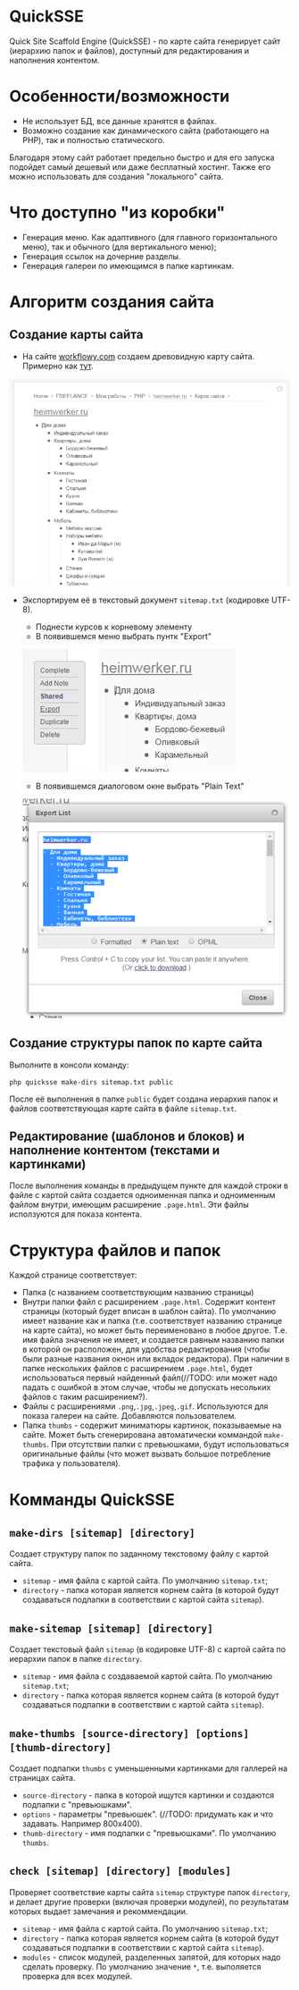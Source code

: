 # QuickSSE
Quick Site Scaffold Engine (QuickSSE)  - по карте сайта генерирует сайт (иерархию папок и файлов), доступный для редактирования и наполнения контентом.

# Особенности/возможности
- Не использует БД, все данные хранятся в файлах.
- Возможно создание как динамического сайта (работающего на PHP), так и полностью статического.

Благодаря этому сайт работает предельно быстро и для его запуска подойдет самый дешевый или даже бесплатный хостинг. Также его можно использовать для создания "локального" сайта.

# Что доступно "из коробки"
- Генерация меню. Как адаптивного (для главного горизонтального меню), так и обычного (для вертикального меню);
- Генерация ссылок на дочерние разделы.
- Генерация галереи по имеющимся в папке картинкам.

# Алгоритм создания сайта

## Создание карты сайта
- На сайте [workflowy.com](https://workflowy.com/invite/d284f06.emlx) создаем древовидную карту сайта. Примерно как [тут](https://workflowy.com/s/6wulLKbE16).

![Карта сайта](images/01-01-MakeSitemap.png)

- Экспортируем её в текстовый документ `sitemap.txt` (кодировке UTF-8).
  - Поднести курсов к корневому элементу
  - В появившемся меню выбрать пунтк "Export"

  ![Экспорт в текстовый файл](images/01-02-ExportToPlainText.png)

  - В появившемся диалоговом окне выбрать "Plain Text"

  ![Экспорт в текстовый файл](images/01-03-ExportToPlainText.png)

## Создание структуры папок по карте сайта
Выполните в консоли команду:
```
php quicksse make-dirs sitemap.txt public
```

После её выполнения в папке `public` будет создана иерархия папок и файлов соответствующая карте сайта в файле `sitemap.txt`.

## Редактирование (шаблонов и блоков) и наполнение контентом (текстами и картинками)
После выполнения команды в предыдущем пункте для каждой строки в файле с картой сайта создается одноименная папка и одноименным файлом внутри, имеющим расширение `.page.html`. Эти файлы исползуются для показа контента.


# Структура файлов и папок
Каждой странице соответствует:
- Папка (с названием соответствующим названию страницы)
- Внутри папки файл с расширением `.page.html`. Содержит контент страницы (который будет вписан в шаблон сайта). По умолчанию имеет название как и папка (т.е. соответствует названию странице на карте сайта), но может быть переименовано в любое другое. Т.е. имя файла значения не имеет, и создается равным названию папки в которой он расположен, для удобства редактирования (чтобы были разные названия окнон или вкладок редактора). При наличии в папке нескольких файлов с расширением `.page.html`, будет использоваться первый найденный файл(//TODO: или может надо падать с ошибкой в этом случае, чтобы не допускать несольких файлов с таким расширением?).
- Файлы с расширениями `.png`,`.jpg`,`.jpeg`,`.gif`. Используются для показа галереи на сайте. Добавляются пользователем.
- Папка `thumbs` - содержит миниматюры картинок, показываемые на сайте. Может быть сгенерирована автоматически коммандой `make-thumbs`. При отсутствии папки с превьюшками, будут использоваться оригинальные файлы (что может вызвать большое потребление трафика у пользователя).

# Комманды QuickSSE
## `make-dirs [sitemap] [directory]`
Создает структуру папок по заданному текстовому файлу с картой сайта.
- `sitemap` - имя файла с картой сайта. По умолчанию `sitemap.txt`;
- `directory` - папка которая является корнем сайта (в которой будут создаваться подпапки в соответствии с картой сайта `sitemap`).

## `make-sitemap [sitemap] [directory]`
Создает текстовый файл `sitemap` (в кодировке UTF-8) с картой сайта по иерархии папок в папке `directory`.
- `sitemap` - имя файла с создаваемой картой сайта. По умолчанию `sitemap.txt`;
- `directory` - папка которая является корнем сайта (в которой будут создаваться подпапки в соответствии с картой сайта `sitemap`).

## `make-thumbs [source-directory] [options] [thumb-directory]`
Создает подпапки `thumbs` с уменьшенными картинками для галлерей на страницах сайта.
- `source-directory` - папка в которой ищутся картинки и создаются подпапки с "превьюшками".
- `options` - параметры "превьюшек". (//TODO: придумать как и что задавать. Например 800х400).
- `thumb-directory` - имя подпапки с "превьюшками". По умолчанию `thumbs`.

## `check [sitemap] [directory] [modules]`
Проверяет соответствие карты сайта `sitemap` структуре папок `directory`, и делает другие проверки (включая проверки модулей), по результатам которых выдает замечания и рекоммендации.
- `sitemap` - имя файла с картой сайта. По умолчанию `sitemap.txt`;
- `directory` - папка которая является корнем сайта (в которой будут создаваться подпапки в соответствии с картой сайта `sitemap`).
- `modules` - список модулей, разделенных запятой, для которых надо сделать проверку. По умолчанию значение `*`, т.е. выполяется проверка для всех модулей.
